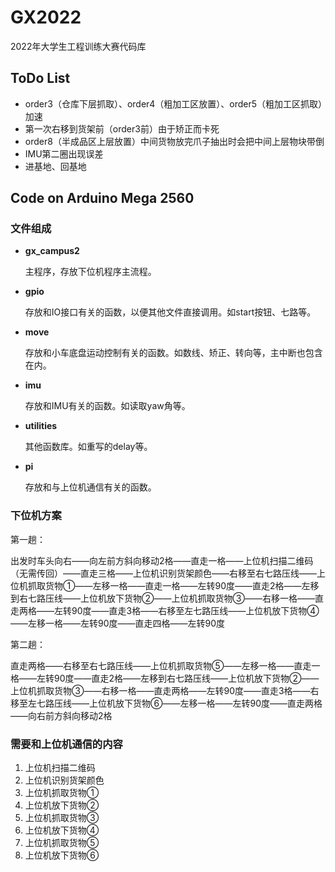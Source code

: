 # GX2022
2022年大学生工程训练大赛代码库

## ToDo List

- order3（仓库下层抓取）、order4（粗加工区放置）、order5（粗加工区抓取）加速
- 第一次右移到货架前（order3前）由于矫正而卡死
- order8（半成品区上层放置）中间货物放完爪子抽出时会把中间上层物块带倒
- IMU第二圈出现误差
- 进基地、回基地



## Code on Arduino Mega 2560

### 文件组成

- **gx_campus2**

  主程序，存放下位机程序主流程。

- **gpio**

  存放和IO接口有关的函数，以便其他文件直接调用。如start按钮、七路等。

- **move**

  存放和小车底盘运动控制有关的函数。如数线、矫正、转向等，主中断也包含在内。

- **imu**

  存放和IMU有关的函数。如读取yaw角等。

- **utilities**

  其他函数库。如重写的delay等。

- **pi**

  存放和与上位机通信有关的函数。

### 下位机方案

第一趟：

出发时车头向右——向左前方斜向移动2格——直走一格——上位机扫描二维码（无需传回）——直走三格——上位机识别货架颜色——右移至右七路压线——上位机抓取货物①——左移一格——直走一格——左转90度——直走2格——左移到右七路压线——上位机放下货物②——上位机抓取货物③——右移一格——直走两格——左转90度——直走3格——右移至左七路压线——上位机放下货物④——左移一格——左转90度——直走四格——左转90度

第二趟：

直走两格——右移至右七路压线——上位机抓取货物⑤——左移一格——直走一格——左转90度——直走2格——左移到右七路压线——上位机放下货物②——上位机抓取货物③——右移一格——直走两格——左转90度——直走3格——右移至左七路压线——上位机放下货物⑥——左移一格——左转90度——直走两格——向右前方斜向移动2格

### 需要和上位机通信的内容

1. 上位机扫描二维码
2. 上位机识别货架颜色
3. 上位机抓取货物①
4. 上位机放下货物②
5. 上位机抓取货物③
6. 上位机放下货物④
7. 上位机抓取货物⑤
8. 上位机放下货物⑥
